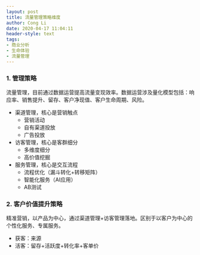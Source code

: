 ```yaml
---
layout: post
title: 流量管理策略维度
author: Cong Li
date: 2020-04-17 11:04:11
header-style: text
tags:
- 商业分析
- 生命体验
- 流量管理
---
```

### 1. 管理策略

流量管理，目前通过数据运营提高流量变现效率。数据运营涉及量化模型包括：响应率、销售提升、留存、客户净现值、客户生命周期、风险。

  * 渠道管理，核心是营销触点 
      * 营销活动
      * 自有渠道投放
      * 广告投放
  * 访客管理，核心是客群细分 
      * 多维度细分
      * 高价值挖掘
  * 服务管理，核心是交互流程 
      * 流程优化（漏斗转化+转移矩阵）
      * 智能化服务（AI应用）
      * AB测试

### 2. 客户价值提升策略

精准营销，以产品为中心，通过渠道管理+访客管理落地。区别于以客户为中心的个性化服务、专属服务。

  * 获客：来源
  * 活客：留存+活跃度+转化率+客单价
